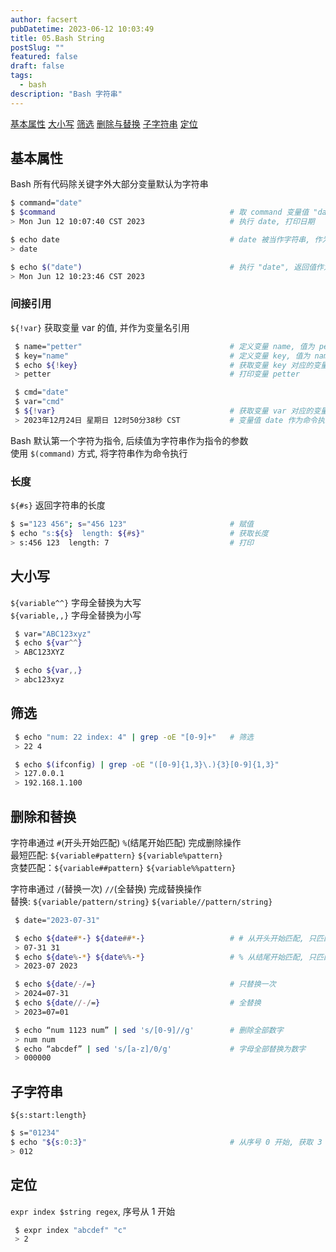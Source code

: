 ```yaml
---
author: facsert
pubDatetime: 2023-06-12 10:03:49
title: 05.Bash String
postSlug: ""
featured: false
draft: false
tags:
  - bash
description: "Bash 字符串"
---
```


<!--
 * @Author       : facsert
 * @Date         : 2023-06-12 10:03:49
 * @LastEditTime : 2023-10-08 21:47:44
 * @Description  : edit description
-->

[基本属性](#基本属性)
[大小写](#大小写)
[筛选](#筛选)
[删除与替换](#删除和替换)
[子字符串](#子字符串)
[定位](#定位)

## 基本属性

Bash 所有代码除关键字外大部分变量默认为字符串

```bash
$ command="date"
$ $command                                       # 取 command 变量值 "date", "date" 作为命令执行
> Mon Jun 12 10:07:40 CST 2023                   # 执行 date, 打印日期

$ echo date                                      # date 被当作字符串, 作为 echo 的参数
> date

$ echo $("date")                                 # 执行 "date", 返回值作为 echo 的参数
> Mon Jun 12 10:23:46 CST 2023
```

### 间接引用

`${!var}` 获取变量 var 的值, 并作为变量名引用

```bash
 $ name="petter"                                 # 定义变量 name, 值为 petter
 $ key="name"                                    # 定义变量 key, 值为 name
 $ echo ${!key}                                  # 获取变量 key 对应的变量名, 并对该变量取值
 > petter                                        # 打印变量 petter

 $ cmd="date"
 $ var="cmd"
 $ ${!var}                                       # 获取变量 var 对应的变量名, 并对该变量取值
 > 2023年12月24日 星期日 12时50分38秒 CST           # 变量值 date 作为命令执行, 打印日期
```

Bash 默认第一个字符为指令, 后续值为字符串作为指令的参数  
使用 `$(command)` 方式, 将字符串作为命令执行

### 长度

`${#s}` 返回字符串的长度

```bash
$ s="123 456"; s="456 123"                       # 赋值
$ echo "s:${s}  length: ${#s}"                   # 获取长度
> s:456 123  length: 7                           # 打印
```

## 大小写

`${variable^^}` 字母全替换为大写  
`${variable,,}` 字母全替换为小写

```bash
 $ var="ABC123xyz"
 $ echo ${var^^}
 > ABC123XYZ

 $ echo ${var,,}
 > abc123xyz
```

## 筛选

```bash
 $ echo "num: 22 index: 4" | grep -oE "[0-9]+"   # 筛选
 > 22 4

 $ echo $(ifconfig) | grep -oE "([0-9]{1,3}\.){3}[0-9]{1,3}"
 > 127.0.0.1
 > 192.168.1.100
```

## 删除和替换

字符串通过 `#`(开头开始匹配) `%`(结尾开始匹配) 完成删除操作  
最短匹配: `${variable#pattern}` `${variable%pattern}`  
贪婪匹配：`${variable##pattern}` `${variable%%pattern}`

字符串通过 `/`(替换一次) `//`(全替换) 完成替换操作  
替换: `${variable/pattern/string}` `${variable//pattern/string}`

```bash
 $ date="2023-07-31"

 $ echo ${date#*-} ${date##*-}                   # # 从开头开始匹配, 只匹配最短内容 ## 贪婪匹配
 > 07-31 31
 $ echo ${date%-*} ${date%%-*}                   # % 从结尾开始匹配, 只匹配最短内容 %% 贪婪匹配
 > 2023-07 2023

 $ echo ${date/-/=}                              # 只替换一次
 > 2024=07-31
 $ echo ${date//-/=}                             # 全替换
 > 2023=07=01

 $ echo “num 1123 num” | sed 's/[0-9]//g'        # 删除全部数字
 > num num
 $ echo “abcdef” | sed 's/[a-z]/0/g'             # 字母全部替换为数字
 > 000000
```

## 子字符串

`${s:start:length}`

```bash
$ s="01234"
$ echo "${s:0:3}"                                # 从序号 0 开始, 获取 3 个长度
> 012
```

## 定位

`expr index $string regex`, 序号从 1 开始

```bash
 $ expr index "abcdef" "c"
 > 2
```
